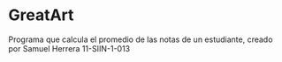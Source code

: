 # GreatArt
Programa que calcula el promedio de las notas de un estudiante, creado por Samuel Herrera 11-SIIN-1-013
